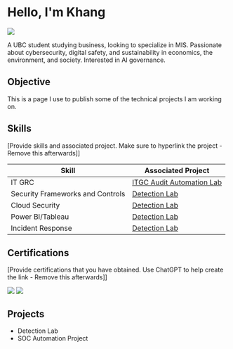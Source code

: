 # Hello, I'm Khang
<a href="[[https://www.linkedin.com/in/th%E1%BA%BF-khang-huynh-aba8aa1a7/?original_referer=https%3A%2F%2Fduckduckgo%2Ecom%2F&originalSubdomain=ca]"><img src="[https://img.shields.io/badge/-LinkedIn-0072b1?&style=for-the-badge&logo=linkedin&logoColor=white](https://www.linkedin.com/in/th%E1%BA%BF-khang-huynh-aba8aa1a7/?original_referer=https%3A%2F%2Fduckduckgo%2Ecom%2F&originalSubdomain=ca)" /></a>

A UBC student studying business, looking to specialize in MIS. Passionate about cybersecurity, digital safety, and sustainability in economics, the environment, and society. Interested in AI governance.

## Objective
This is a page I use to publish some of the technical projects I am working on.

## Skills
[Provide skills and associated project. Make sure to hyperlink the project - Remove this afterwards]]

| Skill                                         | Associated Project         |
|-----------------------------------------------|----------------------------|
| IT GRC                                         | <a href="https://google.com">ITGC Audit Automation Lab</a>|
| Security Frameworks and Controls               | <a href="https://google.com">Detection Lab</a>|
| Cloud Security                                 | <a href="https://google.com">Detection Lab</a>|
| Power BI/Tableau                               | <a href="https://google.com">Detection Lab</a>|
| Incident Response                              | <a href="https://google.com">Detection Lab</a>|

## Certifications
[Provide certifications that you have obtained. Use ChatGPT to help create the link - Remove this afterwards]]
<div>
<img src="https://img.shields.io/badge/-Security%2B-FF0000?&style=for-the-badge&logo=CompTIA&logoColor=white" />
<img src="https://img.shields.io/badge/-PCCET-FA582D?&style=for-the-badge&logo=PaloAlto&logoColor=white" />
</div>

## Projects
- Detection Lab
- SOC Automation Project
